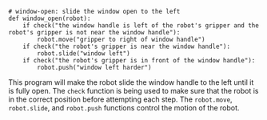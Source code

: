 ```
# window-open: slide the window open to the left
def window_open(robot):
    if check("the window handle is left of the robot's gripper and the robot's gripper is not near the window handle"):
        robot.move("gripper to right of window handle")
    if check("the robot's gripper is near the window handle"):
        robot.slide("window left")
    if check("the robot's gripper is in front of the window handle"):
        robot.push("window left harder")
``` 

This program will make the robot slide the window handle to the left until it is fully open. The `check` function is being used to make sure that the robot is in the correct position before attempting each step. The `robot.move`, `robot.slide`, and `robot.push` functions control the motion of the robot.
